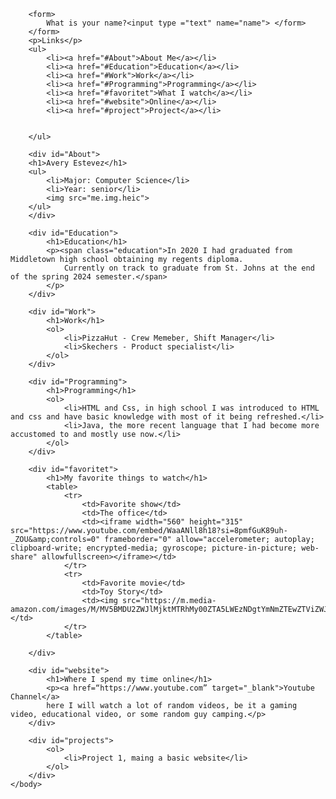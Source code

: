 <!DOCTYPE html>
<html>
    <body>

        <form>
            What is your name?<input type ="text" name="name"> </form>
        </form>
        <p>Links</p>
        <ul>
            <li><a href="#About">About Me</a></li>
            <li><a href="#Education">Education</a></li>
            <li><a href="#Work">Work</a></li>
            <li><a href="#Programming">Programming</a></li>
            <li><a href="#favoritet">What I watch</a></li>
            <li><a href="#website">Online</a></li>
            <li><a href="#project">Project</a></li>


        </ul>

        <div id="About">
        <h1>Avery Estevez</h1>
        <ul>
            <li>Major: Computer Science</li>
            <li>Year: senior</li>
            <img src="me.img.heic">
        </ul>
        </div>

        <div id="Education">
            <h1>Education</h1>
            <p><span class="education">In 2020 I had graduated from Middletown high school obtaining my regents diploma.  
                Currently on track to graduate from St. Johns at the end of the spring 2024 semester.</span>
            </p>
        </div>

        <div id="Work">
            <h1>Work</h1>
            <ol>
                <li>PizzaHut - Crew Memeber, Shift Manager</li>
                <li>Skechers - Product specialist</li>
            </ol>
        </div>

        <div id="Programming">
            <h1>Programming</h1>
            <ol>
                <li>HTML and Css, in high school I was introduced to HTML and css and have basic knowledge with most of it being refreshed.</li>
                <li>Java, the more recent language that I had become more accustomed to and mostly use now.</li>
            </ol>
        </div>

        <div id="favoritet">
            <h1>My favorite things to watch</h1>
            <table>
                <tr>
                    <td>Favorite show</td>
                    <td>The office</td>
                    <td><iframe width="560" height="315" src="https://www.youtube.com/embed/WaaANll8h18?si=8pmfGuK89uh-_ZOU&amp;controls=0" frameborder="0" allow="accelerometer; autoplay; clipboard-write; encrypted-media; gyroscope; picture-in-picture; web-share" allowfullscreen></iframe></td>
                </tr>
                <tr>
                    <td>Favorite movie</td>
                    <td>Toy Story</td>
                    <td><img src="https://m.media-amazon.com/images/M/MV5BMDU2ZWJlMjktMTRhMy00ZTA5LWEzNDgtYmNmZTEwZTViZWJkXkEyXkFqcGdeQXVyNDQ2OTk4MzI@._V1_.jpg"></td>
                </tr>
            </table>

        </div>

        <div id="website">
            <h1>Where I spend my time online</h1>
            <p><a href=“https://www.youtube.com” target="_blank">Youtube Channel</a>
            here I will watch a lot of random videos, be it a gaming video, educational video, or some random guy camping.</p>
        </div>

        <div id="projects">
            <ol>
                <li>Project 1, maing a basic website</li>
            </ol>
        </div>
    </body>
</html>
